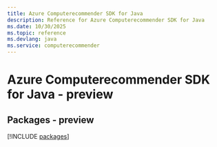 ```yaml
---
title: Azure Computerecommender SDK for Java
description: Reference for Azure Computerecommender SDK for Java
ms.date: 10/30/2025
ms.topic: reference
ms.devlang: java
ms.service: computerecommender
---
```

# Azure Computerecommender SDK for Java - preview
## Packages - preview
[!INCLUDE [packages](computerecommender-index.md)]